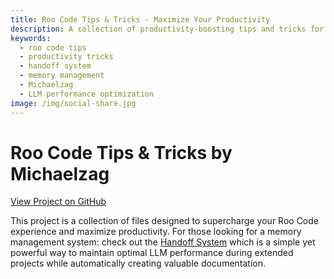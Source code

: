 ```yaml
---
title: Roo Code Tips & Tricks - Maximize Your Productivity
description: A collection of productivity-boosting tips and tricks for Roo Code, including the powerful Handoff System for memory management
keywords:
  - roo code tips
  - productivity tricks
  - handoff system
  - memory management
  - Michaelzag
  - LLM performance optimization
image: /img/social-share.jpg
---
```


# Roo Code Tips & Tricks by Michaelzag

[View Project on GitHub](https://github.com/Michaelzag/RooCode-Tips-Tricks)

This project is a collection of files designed to supercharge your Roo Code experience and maximize productivity. For those looking for a memory management system: check out the [Handoff System](https://github.com/Michaelzag/RooCode-Tips-Tricks/blob/main/handoffs/handoff-system.md) which is a simple yet powerful way to maintain optimal LLM performance during extended projects while automatically creating valuable documentation.